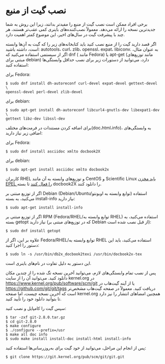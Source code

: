 # نصب گیت از منبع

برخی افراد ممکن است نصب گیت از منبع را مفیدتر بدانند، زیرا این روش به شما جدیدترین نسخه را ارائه می‌دهد. معمولاً نصب‌کننده‌های باینری کمی عقب‌تر هستند، هر چند با پیشرفت گیت در سال‌های اخیر، این موضوع کمتر اهمیت دارد.

اگر قصد دارید گیت را از منبع نصب کنید باید کتابخانه‌های زیر را که گیت به آن‌ها وابسته است، داشته باشید:  autotools، curl، zlib، openssl، expat، libiconv. به عنوان مثال، اگر از سیستمی استفاده می‌کنید که dnf ( مانند Fedora) یا apt-get (مانند توزیع‌های مبتنی برای debian) دارد، می‌توانید از دستورات زیر برای نصب حداقل وابستگی‌ها استفاده کنید:

برای Fedora: 
```
$ sudo dnf install dh-autoreconf curl-devel expat-devel gettext-devel \
openssl-devel perl-devel zlib-devel
```
برای debian: 
```
$ sudo apt-get install dh-autoreconf libcurl4-gnutls-dev libexpat1-dev \
gettext libz-dev libssl-dev
```
برای اضافه کردن مستندات در فرمت‌های مختلف(doc،html،info)، به وابستگی‌های اضافی زیر نیاز دارید:

برای Fedora:
```
$ sudo dnf install asciidoc xmlto docbook2X
```
برای debian:
```
$ sudo apt-get install asciidoc xmlto docbook2x
```
کاربران RHEL و توزیع‌های وابسته به آن مانند CentOS و Scientific Linux [باید مخزن EPEL را فعال کنند](https://docs.fedoraproject.org/en-US/epel/#how_can_i_use_these_extra_packages) تا بسته docbook2X را دانلود کنند.

اگر از توزیع مبتنی بر Debian (Debian/Ubuntu/توابع وابسته به اوبونتو) استفاده می‌کنید، به بسته install-info نیاز دارید:
```
$ sudo apt-get install install-info
```
اگر از توزیع مبتنی بر RPM (Fedora/RHEL/توابع وابسته به RHEL) استفاده می‌کنید، به بسته getopt نیاز دارید (که در توزیع‌های مبتنی بر Debian از قبل نصب شده است):
```
$ sudo dnf install getopt
```
علاوه بر این، اگر از Fedora/RHEL/توابع وابسته به RHEL استفاده می‌کنید، باید این دستور را اجرا کنید:
```
$ sudo ln -s /usr/bin/db2x_docbook2texi /usr/bin/docbook2x-tex
```
این دستور به دلیل تفاوت در نام‌های باینری است.

پس از نصب تمام وابستگی‌های لازم، می‌توانید آخرین نسخه تگ شده را از چندین مکان دانلود کنید. می‌توانید آن را از سایت kernel.org در https://www.kernel.org/pub/software/scm/git یا از آینه گیت‌هاب در https://github.com/git/git/tags دریافت کنید. معمولاً در صفحه گیت‌هاب مشخص‌تر است که آخرین نسخه چیست، اما صفحه kernel.org همچنین امضاهای انتشار را نیز دارد تا بتوانید دانلود خود را تأیید کنید.

سپس گیت را کامپایل و نصب کنید:
```
$ tar -zxf git-2.8.0.tar.gz
$ cd git-2.8.0
$ make configure
$ ./configure --prefix=/usr
$ make all doc info
$ sudo make install install-doc install-html install-info
```
پس از انجام این مراحل، می‌توانید از خود گیت برای به‌روز‌رسانی‌ها استفاده کنید:
```
$ git clone https://git.kernel.org/pub/scm/git/git.git
```

